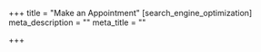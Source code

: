 +++
title = "Make an Appointment"
[search_engine_optimization]
meta_description = ""
meta_title = ""

+++
<!-- Start Square Appointments Embed Code --><script src='https://square.site/appointments/buyer/widget/jd3rzd360828sb/6NG934GTKR8Z2.js'></script><!-- End Square Appointments EmbedCode -->
